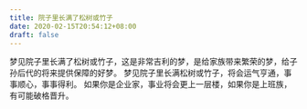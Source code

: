 ```yaml
---
title: 院子里长满了松树或竹子
date: 2020-02-15T20:54:12+08:00
draft: false
---
```


梦见院子里长满了松树或竹子，这是非常吉利的梦，是给家族带来繁荣的梦，给子孙后代的将来提供保障的好梦。
梦见院子里长满松树或竹子，将会运气亨通，事事顺心，事事得利。
如果你是企业家，事业将会更上一层楼，如果你是上班族，有可能破格晋升。
